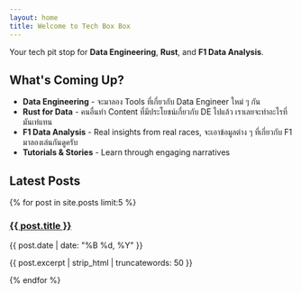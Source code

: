 ```yaml
---
layout: home
title: Welcome to Tech Box Box
---
```


Your tech pit stop for **Data Engineering**, **Rust**, and **F1 Data Analysis**.

## What's Coming Up?

- **Data Engineering** - จะมาลอง Tools ที่เกี่ยวกับ Data Engineer ใหม่ ๆ กัน
- **Rust for Data** - คนอื่นทำ Content ที่มีประโยชน์เกี่ยวกับ DE ไปแล้ว เราเลยจะทำอะไรที่มันเท่แทน
- **F1 Data Analysis** - Real insights from real races, จะเอาข้อมูลต่าง ๆ ที่เกี่ยวกับ F1 มาลองเล่นกันดูครับ
- **Tutorials & Stories** - Learn through engaging narratives

## Latest Posts

<div class="posts">
  {% for post in site.posts limit:5 %}
    <article class="post-preview">
      <h3><a href="{{ post.url | relative_url }}">{{ post.title }}</a></h3>
      <p class="post-meta">
        <time datetime="{{ post.date | date_to_xmlschema }}">{{ post.date | date: "%B %d, %Y" }}</time>
      </p>
      <p>{{ post.excerpt | strip_html | truncatewords: 50 }}</p>
    </article>
  {% endfor %}
</div>
